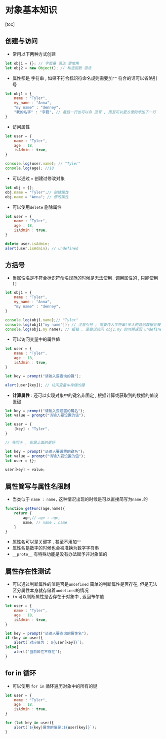 # 对象基本知识

[toc]

## 创建与访问

- 常用以下两种方式创建

```js
let obj1 = {}; // 字面量 语法 更常用
let obj2 = new Object(); // 构造函数 语法
```

- 属性都是 字符串 , 如果不符合标识符命名规则需要加`""` 符合的话可以省略引号

```js
let obj1 = {
    name : "Tyler",
    my_name : "Anna",
    "my name" : "denney",
    "我的名字" : "李磊", // 最后一行也可以有 逗号 , 而且可以更方便的添加下一行 
}
```

- 访问属性

```js
let user = {
    name : "Tyler",
    age : 18,
    isAdmin : true,
}

console.log(user.name); // "Tyler"
console.log(age); //18
```

- 可以通过 `=` 创建过修改对象

```js
let obj = {};
obj.name = "Tyler";// 创建属性
obj.name = "Anna"; // 修改属性
```

- 可以使用`delete` 删除属性

```js
let user = {
    name : "Tyler",
    age : 18,
    isAdmin : true,
}

delete user.isAdmin;
alert(user.isAdmin); // undefined
```

## 方括号

- 当属性名是不符合标识符命名规范的时候是无法使用`.` 调用属性的 , 只能使用`[]`

```js
let obj1 = {
    name : "Tyler",
    my_name : "Anna",
    "my name" : "denney",
}

console.log(obj1.name);// "Tyler"
console.log(obj1["my name"]); // 注意引号 ; 需要传入字符串(传入的其他数据会被自动准换为字符串)
console.log(obj1.my name); // 报错 , 是尝试访问 obj1.my 的时候返回 undefined , 遇到 name 是无法处理报错
```

- 可以访问变量中的属性值

```js
let user = {
    name : "Tyler",
    age : 18,
    isAdmin : true,
}

let key = prompt("请输入要查询的键");

alert(user[key]); // 访问变量中存储的键
```

- **计算属性** : 还可以实现对象中的键名非固定 , 根据计算或获取到的数据的值设置键

```js
let key = prompt("请输入要设置的键名");
let value = prompt("请输入要设置的值");

let user = {
    [key] : "Tyler",
}

// 等同于 , 但是上面的更好

let key = prompt("请输入要设置的键名");
let value = prompt("请输入要设置的值");
let user = {};

user[key] = value;

```

## 属性简写与属性名限制

- 当类似于 `name : name,` 这种情况出现的时候是可以直接简写为`name,`的

```js
function getFunc(age,name){
    return {
        age,// age : age,
        name, // name : name
    }
}
```

- 属性名可以是关键字 , 甚至不用加`""`
- 属性名是数字的时候也会被准换为数字字符串
- `__proto__` 有特殊功能是没有办法赋予非对象值的

## 属性存在性测试

- 可以通过判断属性的值是否是`undefined` 简单的判断属性是否存在, 但是无法区分属性本身就存储着`undefined`的情况
- `in` 可以判断属性是否存在于对象中 , 返回布尔值

```js
let user = {
    name : "Tyler",
    age : 18,
    isAdmin : true,
}

let key = prompt("请输入要查询的属性名");
if (key in user){
    alert(`对应值为 : ${user[key]}`);
}else{
    alert("当前属性不存在");
}
```

## for in 循环

- 可以使用 `for in`  循环遍历对象中的所有的键

```js
let user = {
    name : "Tyler",
    age : 18,
    isAdmin : true,
}

for (let key in user){
    alert(`${key}属性的值是:${user[key]}`);
}
```
